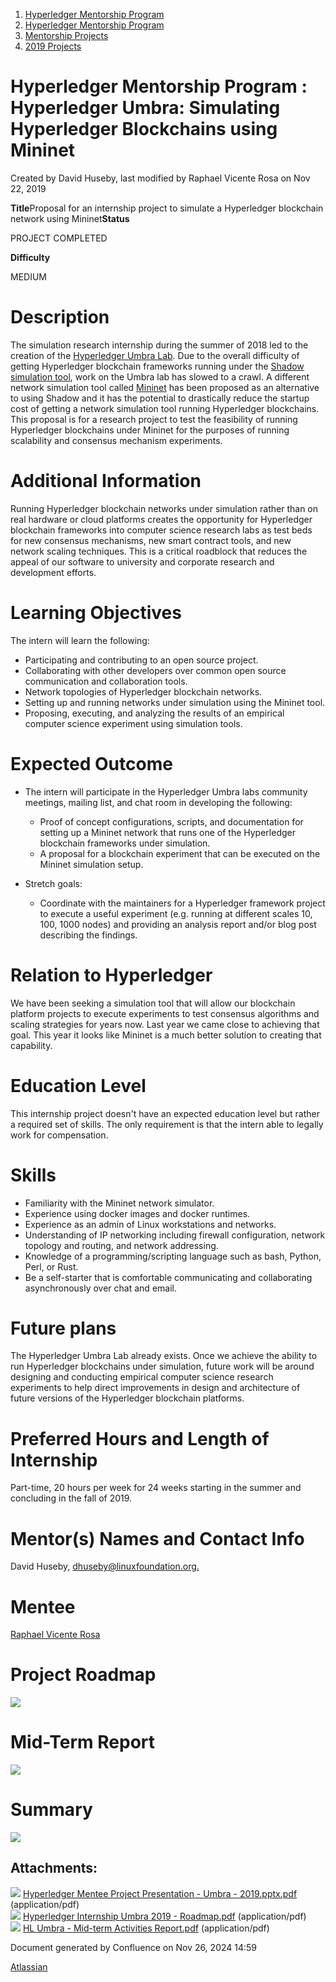 1. [Hyperledger Mentorship Program](index.html)
2. [Hyperledger Mentorship Program](Hyperledger-Mentorship-Program_21954571.html)
3. [Mentorship Projects](Mentorship-Projects_21954604.html)
4. [2019 Projects](2019-Projects_21954613.html)

# Hyperledger Mentorship Program : Hyperledger Umbra: Simulating Hyperledger Blockchains using Mininet

Created by David Huseby, last modified by Raphael Vicente Rosa on Nov 22, 2019

**Title**Proposal for an internship project to simulate a Hyperledger blockchain network using Mininet**Status**

PROJECT COMPLETED

**Difficulty**

MEDIUM  

# Description

The simulation research internship during the summer of 2018 led to the creation of the [Hyperledger Umbra Lab](https://github.com/hyperledger-labs/umbra). Due to the overall difficulty of getting Hyperledger blockchain frameworks running under the [Shadow simulation tool](https://shadow.github.io/), work on the Umbra lab has slowed to a crawl. A different network simulation tool called [Mininet](http://mininet.org/) has been proposed as an alternative to using Shadow and it has the potential to drastically reduce the startup cost of getting a network simulation tool running Hyperledger blockchains. This proposal is for a research project to test the feasibility of running Hyperledger blockchains under Mininet for the purposes of running scalability and consensus mechanism experiments.

# Additional Information

Running Hyperledger blockchain networks under simulation rather than on real hardware or cloud platforms creates the opportunity for Hyperledger blockchain frameworks into computer science research labs as test beds for new consensus mechanisms, new smart contract tools, and new network scaling techniques. This is a critical roadblock that reduces the appeal of our software to university and corporate research and development efforts.

# Learning Objectives

The intern will learn the following:

- Participating and contributing to an open source project.
- Collaborating with other developers over common open source communication and collaboration tools.
- Network topologies of Hyperledger blockchain networks.
- Setting up and running networks under simulation using the Mininet tool.
- Proposing, executing, and analyzing the results of an empirical computer science experiment using simulation tools.

# Expected Outcome

- The intern will participate in the Hyperledger Umbra labs community meetings, mailing list, and chat room in developing the following:
  
  - Proof of concept configurations, scripts, and documentation for setting up a Mininet network that runs one of the Hyperledger blockchain frameworks under simulation.
  - A proposal for a blockchain experiment that can be executed on the Mininet simulation setup.
- Stretch goals:
  
  - Coordinate with the maintainers for a Hyperledger framework project to execute a useful experiment (e.g. running at different scales 10, 100, 1000 nodes) and providing an analysis report and/or blog post describing the findings.

# Relation to Hyperledger

We have been seeking a simulation tool that will allow our blockchain platform projects to execute experiments to test consensus algorithms and scaling strategies for years now. Last year we came close to achieving that goal. This year it looks like Mininet is a much better solution to creating that capability.

# Education Level

This internship project doesn't have an expected education level but rather a required set of skills. The only requirement is that the intern able to legally work for compensation.

# Skills

- Familiarity with the Mininet network simulator.
- Experience using docker images and docker runtimes.
- Experience as an admin of Linux workstations and networks.
- Understanding of IP networking including firewall configuration, network topology and routing, and network addressing.
- Knowledge of a programming/scripting language such as bash, Python, Perl, or Rust.
- Be a self-starter that is comfortable communicating and collaborating asynchronously over chat and email.

# Future plans

The Hyperledger Umbra Lab already exists. Once we achieve the ability to run Hyperledger blockchains under simulation, future work will be around designing and conducting empirical computer science research experiments to help direct improvements in design and architecture of future versions of the Hyperledger blockchain platforms. 

# Preferred Hours and Length of Internship

Part-time, 20 hours per week for 24 weeks starting in the summer and concluding in the fall of 2019.

# Mentor(s) Names and Contact Info

David Huseby, [dhuseby@linuxfoundation.org.](mailto:dhuseby@linuxfoundation.org.)

# Mentee

[Raphael Vicente Rosa](https://lf-hyperledger.atlassian.net/wiki/people/70121:ec78d2c6-ed67-4e95-82f0-508dc3b3f49d?ref=confluence)

# Project Roadmap

[![](attachments/thumbnails/21955451/21963205)](attachments/21955451/21963205.pdf)

# Mid-Term Report

[![](attachments/thumbnails/21955451/21963206)](attachments/21955451/21963206.pdf)

# Summary

[![](attachments/thumbnails/21955451/21963203)](attachments/21955451/21963203.pdf)

## Attachments:

![](images/icons/bullet_blue.gif) [Hyperledger Mentee Project Presentation - Umbra - 2019.pptx.pdf](attachments/21955451/21963203.pdf) (application/pdf)  
![](images/icons/bullet_blue.gif) [Hyperledger Internship Umbra 2019 - Roadmap.pdf](attachments/21955451/21963205.pdf) (application/pdf)  
![](images/icons/bullet_blue.gif) [HL Umbra - Mid-term Activities Report.pdf](attachments/21955451/21963206.pdf) (application/pdf)

Document generated by Confluence on Nov 26, 2024 14:59

[Atlassian](http://www.atlassian.com/)
